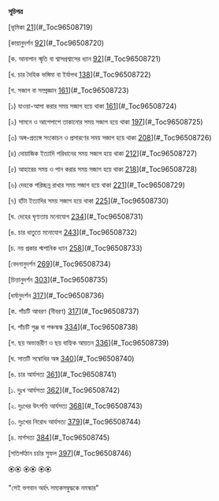 **সূচিপত্র**

[ভূমিকা [21](#_Toc96508719)](#_Toc96508719)

[কায়ানুদর্শন [92](#_Toc96508720)](#_Toc96508720)

[ক. আনাপান স্মৃতি বা শ্বাসপ্রশ্বাসের ধ্যান [92](#_Toc96508721)](#_Toc96508721)

[খ. চার দৈহিক ভঙ্গিমা বা ইর্যাপথ [138](#_Toc96508722)](#_Toc96508722)

[গ. সজাগ বা সম্প্রজ্ঞান [161](#_Toc96508723)](#_Toc96508723)

[১) যাওয়া-আসা করার সময় সজাগ হয়ে থাকা
[161](#_Toc96508724)](#_Toc96508724)

[২) সামনে ও আশেপাশে তাকানোর সময় সজাগ হয়ে থাকা
[197](#_Toc96508725)](#_Toc96508725)

[৩) অঙ্গ-প্রত্যঙ্গ সংকোচন ও প্রসারণের সময় সজাগ হয়ে থাকা
[208](#_Toc96508726)](#_Toc96508726)

[৪) দোয়াজিক ইত্যাদি পরিধানের সময় সজাগ হয়ে থাকা
[212](#_Toc96508727)](#_Toc96508727)

[৫) আহারের সময় ও পান করার সময় সজাগ হয়ে থাকা
[218](#_Toc96508728)](#_Toc96508728)

[৬) দেহকে পরিচ্ছন্ন রাখার সময় সজাগ হয়ে থাকা
[221](#_Toc96508729)](#_Toc96508729)

[৭) হাঁটা ইত্যাদির সময় সজাগ হয়ে থাকা [225](#_Toc96508730)](#_Toc96508730)

[ঘ. দেহের ঘৃণ্যতায় মনোযোগ [234](#_Toc96508731)](#_Toc96508731)

[ঙ. চার ধাতুতে মনোযোগ [243](#_Toc96508732)](#_Toc96508732)

[চ. নয় প্রকার শ্মশানিক ধ্যান [258](#_Toc96508733)](#_Toc96508733)

[বেদনানুদর্শন [269](#_Toc96508734)](#_Toc96508734)

[চিত্তানুদর্শন [303](#_Toc96508735)](#_Toc96508735)

[ধর্মানুদর্শন [317](#_Toc96508736)](#_Toc96508736)

[ক. পাঁচটি আবরণ (নীবরণ) [317](#_Toc96508737)](#_Toc96508737)

[খ. পাঁচটি পুঞ্জ বা পঞ্চস্কন্ধ [334](#_Toc96508738)](#_Toc96508738)

[গ. ছয় অভ্যন্তরীণ ও ছয় বাহ্যিক আয়তন [336](#_Toc96508739)](#_Toc96508739)

[ঘ. সাতটি সম্বোধির অঙ্গ [340](#_Toc96508740)](#_Toc96508740)

[ঙ. চার আর্যসত্য [361](#_Toc96508741)](#_Toc96508741)

[১. দুঃখ আর্যসত্য [362](#_Toc96508742)](#_Toc96508742)

[২. দুঃখের উৎপত্তি আর্যসত্য [368](#_Toc96508743)](#_Toc96508743)

[৩. দুঃখের নিরোধ আর্যসত্য [379](#_Toc96508744)](#_Toc96508744)

[৪. মার্গসত্য [384](#_Toc96508745)](#_Toc96508745)

[সতিপট্ঠান চর্চার সুফল [397](#_Toc96508746)](#_Toc96508746)

🏵🏵 🏵🏵 🏵🏵

"সেই ভগবান অর্হৎ সম্যকসম্বুদ্ধকে নমস্কার"
